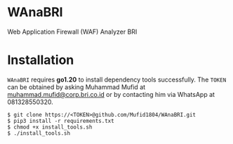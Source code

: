 # WAnaBRI
Web Application Firewall (WAF) Analyzer BRI

# Installation

`WAnaBRI` requires **go1.20** to install dependency tools successfully. The `TOKEN` can be obtained by asking Muhammad Mufid at muhammad.mufid@corp.bri.co.id or by contacting him via WhatsApp at 081328550320.

```console
$ git clone https://<TOKEN>@github.com/Mufid1804/WAnaBRI.git
$ pip3 install -r requirements.txt
$ chmod +x install_tools.sh
$ ./install_tools.sh
```